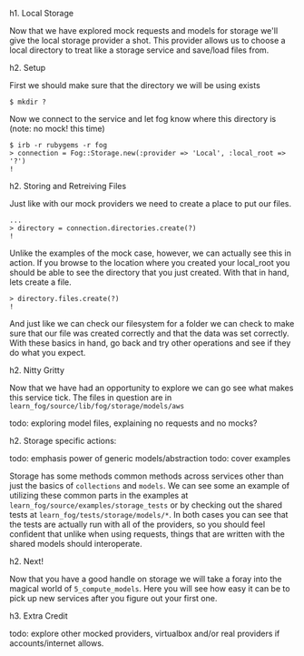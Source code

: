 h1. Local Storage

Now that we have explored mock requests and models for storage we'll give the local storage provider a shot. This provider allows us to choose a local directory to treat like a storage service and save/load files from.

h2. Setup

First we should make sure that the directory we will be using exists

    $ mkdir ?

Now we connect to the service and let fog know where this directory is (note: no mock! this time)

    $ irb -r rubygems -r fog
    > connection = Fog::Storage.new(:provider => 'Local', :local_root => '?')
    !

h2. Storing and Retreiving Files

Just like with our mock providers we need to create a place to put our files.

    ...
    > directory = connection.directories.create(?)
    !

Unlike the examples of the mock case, however, we can actually see this in action.  If you browse to the location where you created your local_root you should be able to see the directory that you just created. With that in hand, lets create a file.

    > directory.files.create(?)
    !

And just like we can check our filesystem for a folder we can check to make sure that our file was created correctly and that the data was set correctly. With these basics in hand, go back and try other operations and see if they do what you expect.

h2. Nitty Gritty

Now that we have had an opportunity to explore we can go see what makes this service tick.  The files in question are in `learn_fog/source/lib/fog/storage/models/aws`

  todo: exploring model files, explaining no requests and no mocks?

h2. Storage specific actions:

  todo: emphasis power of generic models/abstraction
  todo: cover examples

Storage has some methods common methods across services other than just the basics of `collections` and `models`.  We can see some an example of utilizing these common parts in the examples at `learn_fog/source/examples/storage_tests` or by checking out the shared tests at `learn_fog/tests/storage/models/*`.  In both cases you can see that the tests are actually run with all of the providers, so you should feel confident that unlike when using requests, things that are written with the shared models should interoperate.

h2. Next!

Now that you have a good handle on storage we will take a foray into the magical world of `5_compute_models`.  Here you will see how easy it can be to pick up new services after you figure out your first one.

h3. Extra Credit

  todo: explore other mocked providers, virtualbox and/or real providers if accounts/internet allows.
